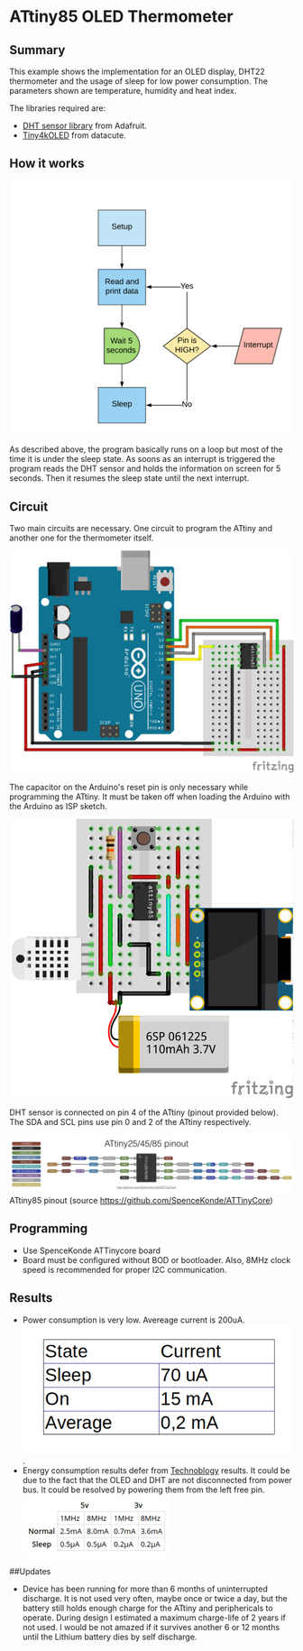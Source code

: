 # ATtiny85 OLED Thermometer
## Summary
This example shows the implementation for an OLED display, DHT22 thermometer and the usage of sleep for low power consumption.
The parameters shown are temperature, humidity and heat index.

The libraries required are:
- [DHT sensor library](https://github.com/adafruit/DHT-sensor-library/) from Adafruit.
- [Tiny4kOLED](https://github.com/datacute/Tiny4kOLED/) from datacute. 

## How it works
![flow chart](./img/flow_chart.png)

As described above, the program basically runs on a loop but most of the time it is under the sleep state. As soons as an interrupt is triggered the program reads the DHT sensor and holds the information on screen for 5 seconds. Then it resumes the sleep state until the next interrupt.

## Circuit

Two main circuits are necessary. One circuit to program the ATtiny and another one for the thermometer itself.

![Programmer circuit](./img/sketch_aa.png)

The capacitor on the Arduino's reset pin is only necessary while programming the ATtiny. It must be taken off when loading the Arduino with the Arduino as ISP sketch.

![Thermometer circuit](./img/sketch_bb.png)

DHT sensor is connected on pin 4 of the ATtiny (pinout provided below). The SDA and SCL pins use pin 0 and 2 of the ATtiny respectively.

![ATtiny85 pinout](./img/attiny_pinout.jpg)
ATtiny85 pinout (source https://github.com/SpenceKonde/ATTinyCore)

## Programming
- Use SpenceKonde ATTinycore board
- Board must be configured without BOD or bootloader. Also, 8MHz clock speed is recommended for proper I2C communication.

## Results
- Power consumption is very low. Avereage current is 200uA. ![Tested comsuption](./img/power_usage.png).
- Energy consumption results defer from [Technoblogy](http://www.technoblogy.com/show?KX0&fbclid=IwAR0qujeHHnLwCLaDrUGe500OKDWC_zPyXkE4ueqHWGD06zeFv5_O4Y1dK-k) results. It could be due to the fact that the OLED and DHT are not disconnected from power bus. It could be resolved by powering them from the left free pin.
![Technoblogy consumption ratings](./img/power_reference.jpg)

##Updates
- Device has been running for more than 6 months of uninterrupted discharge. It is not used very often, maybe once or twice a day, but the battery still holds enough charge for the ATtiny and periphericals to operate. During design I estimated a maximum charge-life of 2 years if not used. I would be not amazed if it survives another 6 or 12 months until the Lithium battery dies by self discharge.
